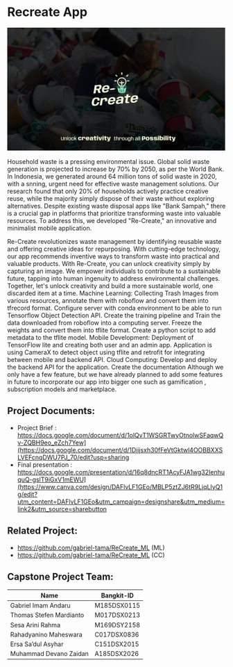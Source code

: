 
# Recreate App

<p align="center">
  <img src="https://github.com/Devanoz/Recreate-app/blob/master/Recreate%20Banner.png">
</p>

Household waste is a pressing environmental issue. Global solid waste generation is projected to increase by 70% by 2050, as per the World Bank. In Indonesia, we generated around 64 million tons of solid waste in 2020, with a snning, urgent need for effective waste management solutions. Our research found that only 20% of households actively practice creative reuse, while the majority simply dispose of their waste without exploring alternatives. Despite existing waste disposal apps like "Bank Sampah," there is a crucial gap in platforms that prioritize transforming waste into valuable resources. To address this, we developed "Re-Create," an innovative and minimalist mobile application.

Re-Create revolutionizes waste management by identifying reusable waste and offering creative ideas for repurposing. With cutting-edge technology, our app recommends inventive ways to transform waste into practical and valuable products. With Re-Create, you can  unlock creativity simply by capturing an image. We empower individuals to contribute to a sustainable future, tapping into human ingenuity to address environmental challenges. Together, let's unlock creativity and build a more sustainable world, one discarded item at a time.
Machine Learning: Collecting Trash Images from various resources, annotate them with roboflow and convert them into tfrecord format. Configure server with conda environment to be able to run Tensorflow Object Detection API. Create the training pipeline and Train the data downloaded from roboflow  into a computing server. Freeze the weights and convert them into tflite format. Create a python script to add metadata to the tflite model.
Mobile Development: Deployment of TensorFlow lite and creating both user and an admin app. Application is using CameraX to detect object using tflite and retrofit for integrating between mobile and backend API.
Cloud Computing: Develop and deploy the backend API for the application. Create the documentation
Although we only have a few feature, but we have already planned to add some features in future to incorporate our app into bigger one such as gamification , subscription models and marketplace. 


## Project Documents:
- Project Brief : https://docs.google.com/document/d/1olQvT1WSGRTwyOtnolwSFaqwQv-ZQBH9eo_eZch7Yew](https://docs.google.com/document/d/1Diijsxh30fFeVtGktwl4OOBBXXSLVEFcnqDWU7PJ_70/edit?usp=sharing
- Final presentation : https://docs.google.com/presentation/d/16q8dncRT1AcyFJA1wg32IenhuquQ-gslT9iGxV1mEWU](https://www.canva.com/design/DAFlvLF1GEo/MBLP5ztZJ6tR9LjqLIyQ1g/edit?utm_content=DAFlvLF1GEo&utm_campaign=designshare&utm_medium=link2&utm_source=sharebutton

## Related Project: 
- https://github.com/gabriel-tama/ReCreate_ML (ML)
- https://github.com/gabriel-tama/ReCreate_ML (CC)

## Capstone Project Team: 
| Name | Bangkit-ID | 
| ------ | ------ | 
| Gabriel Imam Andaru  | M185DSX0115  | 
| Thomas Stefen Mardianto  | M017DSX0213  | 
| Sesa Arini Rahma | M169DSY2158  | 
| Rahadyanino Maheswara | C017DSX0836 | 
| Ersa Sa’dul Asyhar | C151DSX2015 | 
| Muhammad Devano Zaidan  | A185DSX2026 | 
